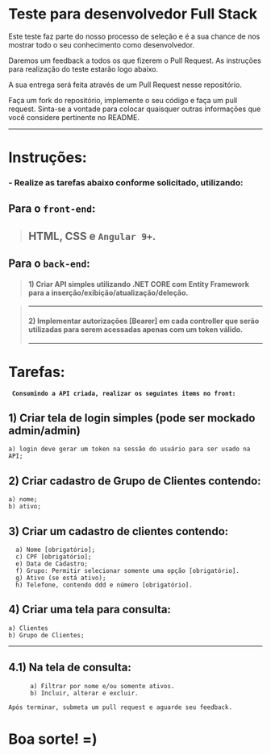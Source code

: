 # Teste para desenvolvedor Full Stack

Este teste faz parte do nosso processo de seleção e é a sua chance de nos mostrar todo o seu conhecimento como desenvolvedor.

Daremos um feedback a todos os que fizerem o Pull Request.
As instruções para realização do teste estarão logo abaixo.

A sua entrega será feita através de um Pull Request nesse repositório.

 Faça um fork do repositório, implemente o seu código e faça um pull request. Sinta-se a vontade para colocar quaisquer outras informações que você considere pertinente no README.

---

# Instruções:
### - Realize as tarefas abaixo conforme solicitado, utilizando:

## Para o `front-end`: 
> ## HTML, CSS e `Angular 9+`.

## Para o `back-end`:


>#### 1) Criar API simples utilizando .NET CORE com Entity Framework para a inserção/exibição/atualização/deleção.

>---
>#### 2) Implementar autorizações [Bearer] em cada controller que serão utilizadas para serem acessadas apenas com um token válido.
>---


# Tarefas:
 
<b>` Consumindo a API criada, realizar os seguintes items no front:`</b>
## 1) Criar tela de login simples (pode ser mockado admin/admin)
	a) login deve gerar um token na sessão do usuário para ser usado na API;
## 2) Criar cadastro de Grupo de Clientes contendo:
	a) nome;
	b) ativo;
## 3) Criar um cadastro de clientes contendo: 
      a) Nome [obrigatório];
      c) CPF [obrigatório];
      e) Data de Cadastro;
      f) Grupo: Permitir selecionar somente uma opção [obrigatório].
      g) Ativo (se está ativo);
      h) Telefone, contendo ddd e número [obrigatório].
## 4) Criar uma tela para consulta:
    a) Clientes
    b) Grupo de Clientes;
---
## 4.1) Na tela de consulta:
```
      a) Filtrar por nome e/ou somente ativos.
      b) Incluir, alterar e excluir.
```


`Após terminar, submeta um pull request e aguarde seu feedback.`
# <b>Boa sorte! =)</b>
